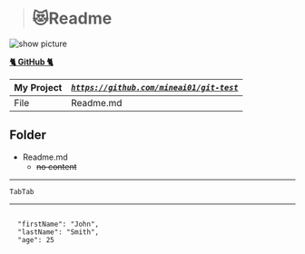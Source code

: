 


># 😻Readme  
  

  
![show picture](https://images.unsplash.com/photo-1472214103451-9374bd1c798e?ixlib=rb-1.2.1&ixid=eyJhcHBfaWQiOjEyMDd9&auto=format&fit=crop&w=1350&q=80)

[**🐈 GitHub 🐈**](https://github.com) 

| My Project | [*`https://github.com/mineai01/git-test`*](https://github.com) 
| ----------- | ----------- |
| File | Readme.md |


## Folder
* Readme.md
  * ~~no content~~


---
    TabTab
    
  
-----

```

  "firstName": "John",
  "lastName": "Smith",
  "age": 25

```
